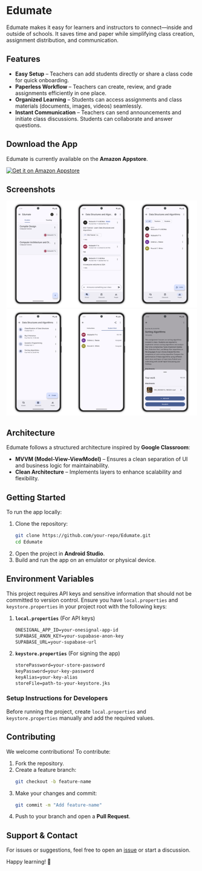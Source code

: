 # **Edumate**

Edumate makes it easy for learners and instructors to connect—inside and outside of schools.
It saves time and paper while simplifying class creation, assignment distribution, and
communication.

## **Features**

- **Easy Setup** – Teachers can add students directly or share a class code for quick onboarding.
- **Paperless Workflow** – Teachers can create, review, and grade assignments efficiently in one
  place.
- **Organized Learning** – Students can access assignments and class materials (documents, images,
  videos) seamlessly.
- **Instant Communication** – Teachers can send announcements and initiate class discussions.
  Students can collaborate and answer questions.

## **Download the App**

Edumate is currently available on the **Amazon Appstore**.

<a href='#'>
<picture>
  <source media="(prefers-color-scheme: dark)" srcset="https://images-na.ssl-images-amazon.com/images/G/01/mobile-apps/devportal2/res/images/amazon-appstore-badge-english-black.png">
  <source media="(prefers-color-scheme: light)" srcset="https://images-na.ssl-images-amazon.com/images/G/01/mobile-apps/devportal2/res/images/amazon-appstore-badge-english-white.png">
  <img alt="Get it on Amazon Appstore" src="https://images-na.ssl-images-amazon.com/images/G/01/mobile-apps/devportal2/res/images/amazon-appstore-badge-english-white.png" height='66px'>
</picture>
</a>

## Screenshots

<picture>
  <source media="(prefers-color-scheme: dark)" srcset="screenshots/screenshot1-dark.png">
  <source media="(prefers-color-scheme: light)" srcset="screenshots/screenshot1.png">
  <img alt="App Screenshot" src="screenshots/screenshot1.png">
</picture>

<picture>
  <source media="(prefers-color-scheme: dark)" srcset="screenshots/screenshot2-dark.png">
  <source media="(prefers-color-scheme: light)" srcset="screenshots/screenshot2.png">
  <img alt="App Screenshot" src="screenshots/screenshot2.png">
</picture>

## **Architecture**

Edumate follows a structured architecture inspired by **Google Classroom**:

- **MVVM (Model-View-ViewModel)** – Ensures a clean separation of UI and business logic for
  maintainability.
- **Clean Architecture** – Implements layers to enhance scalability and flexibility.

## **Getting Started**

To run the app locally:

1. Clone the repository:
   ```sh
   git clone https://github.com/your-repo/Edumate.git
   cd Edumate
   ```
2. Open the project in **Android Studio**.
3. Build and run the app on an emulator or physical device.

## **Environment Variables**

This project requires API keys and sensitive information that should not be committed to version
control. Ensure you have `local.properties` and `keystore.properties` in your project root with the
following keys:

1. **`local.properties`** (For API keys)

   ```properties
   ONESIGNAL_APP_ID=your-onesignal-app-id
   SUPABASE_ANON_KEY=your-supabase-anon-key
   SUPABASE_URL=your-supabase-url
   ```

2. **`keystore.properties`** (For signing the app)

   ```properties
   storePassword=your-store-password
   keyPassword=your-key-password
   keyAlias=your-key-alias
   storeFile=path-to-your-keystore.jks
   ```

### **Setup Instructions for Developers**

Before running the project, create `local.properties` and `keystore.properties` manually and add the
required values.

## **Contributing**

We welcome contributions! To contribute:

1. Fork the repository.
2. Create a feature branch:
   ```sh
   git checkout -b feature-name
   ```
3. Make your changes and commit:
   ```sh
   git commit -m "Add feature-name"
   ```
4. Push to your branch and open a **Pull Request**.

## **Support & Contact**

For issues or suggestions, feel free to open an [issue](https://github.com/mubashirpa/Edumate/issues) or start a discussion.

Happy learning! 🚀
